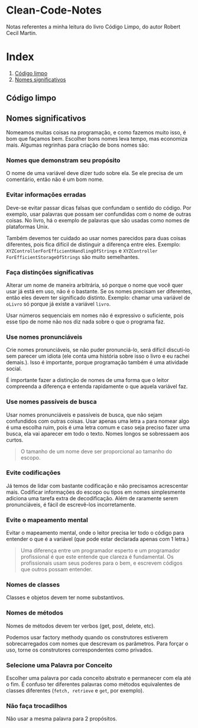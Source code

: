 # Clean-Code-Notes
 Notas referentes a minha leitura do livro Código Limpo, do autor Robert Cecil Martin.

 # Index
 1. [Código limpo](#codigolimpo)
 2. [Nomes significativos](#nomessignificativos)

## Código limpo


## Nomes significativos

Nomeamos muitas coisas na programação, e como fazemos muito isso, é bom que façamos bem. Escolher bons nomes leva tempo, mas economiza mais. Algumas regrinhas para criação de bons nomes são:

### Nomes que demonstram seu propósito

O nome de uma variável deve dizer tudo sobre ela. Se ele precisa de um comentário, então não é um bom nome.


### Evitar informações erradas

Deve-se evitar passar dicas falsas que confundam o sentido do código. Por exemplo, usar palavras que possam ser confundidas com o nome de outras coisas. No livro, há o exemplo de palavras que são usadas como nomes de plataformas Unix.

Também devemos ter cuidado ao usar nomes parecidos para duas coisas diferentes, pois fica difícil de distinguir a diferença entre eles. Exemplo: `XYZControllerForEfficientHandlingOfStrings` e `XYZController 
ForEfficientStorageOfStrings` são muito semelhantes.


### Faça distinções significativas

Alterar um nome de maneira arbitrária, só porque o nome que você quer usar já está em uso, não é o bastante. Se os nomes precisam ser diferentes, então eles devem ter significado distinto. Exemplo: chamar uma variável de `oLivro` só porque já existe a variável `livro`.

Usar números sequenciais em nomes não é expressivo o suficiente, pois esse tipo de nome não nos diz nada sobre o que o programa faz.


### Use nomes pronunciáveis

Crie nomes pronunciáveis, se não puder pronunciá-lo, será difícil discutí-lo sem parecer um idiota (ele conta uma história sobre isso o livro e eu rachei demais.). Isso é importante, porque programação também é uma atividade social.

É importante fazer a distinção de nomes de uma forma que o leitor compreenda a diferença e entenda rapidamente o que aquela variável faz.


### Use nomes passíveis de busca

Usar nomes pronunciáveis e passíveis de busca, que não sejam confundidos com outras coisas. Usar apenas uma letra `a` para nomear algo é uma escolha ruim, pois é uma letra comum e caso seja preciso fazer uma busca, ela vai aparecer em todo o texto. Nomes longos se sobressaem aos curtos. 

> O tamanho de um nome deve ser proporcional ao tamanho do escopo.


### Evite codificações

Já temos de lidar com bastante codificação e não precisamos acrescentar mais. Codificar informações do escopo ou tipos em nomes simplesmente adiciona uma tarefa extra de decodificação. Além de raramente serem pronunciáveis, é fácil de escrevê-los incorretamente.


### Evite o mapeamento mental

 Evitar o mapeamento mental, onde o leitor precisa ler todo o código para entender o que é a variável (que pode estar declarada apenas com 1 letra.)

 > Uma diferença entre um programador esperto e um programador profissional é que este entende que clareza é fundamental. Os profissionais usam seus poderes para o bem, e escrevem códigos que outros possam entender.


### Nomes de classes

Classes e objetos devem ter nome substantivos.


### Nomes de métodos

Nomes de métodos devem ter verbos (get, post, delete, etc). 

Podemos usar factory methody quando os construtores estiverem sobrecarregados com nomes que descrevam os parâmetros. Para forçar o uso, torne os construtores correspondentes como privados. 


### Selecione uma Palavra por Conceito

Escolher uma palavra por cada conceito abstrato e permanecer com ela até o fim. É confuso ter diferentes palavras como métodos equivalentes de classes diferentes (`fetch, retrieve` e `get`, por exemplo).


### Não faça trocadilhos

Não usar a mesma palavra para 2 propósitos. 
